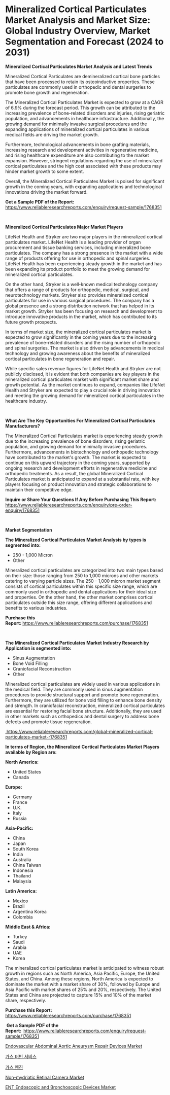 <p><h1>Mineralized Cortical Particulates Market Analysis and Market Size: Global Industry Overview, Market Segmentation and Forecast (2024 to 2031)</h1></p><p><strong>Mineralized Cortical Particulates Market Analysis and Latest Trends</strong></p>
<p><p>Mineralized Cortical Particulates are demineralized cortical bone particles that have been processed to retain its osteoinductive properties. These particulates are commonly used in orthopedic and dental surgeries to promote bone growth and regeneration.</p><p>The Mineralized Cortical Particulates Market is expected to grow at a CAGR of 6.9% during the forecast period. This growth can be attributed to the increasing prevalence of bone-related disorders and injuries, rising geriatric population, and advancements in healthcare infrastructure. Additionally, the growing demand for minimally invasive surgical procedures and the expanding applications of mineralized cortical particulates in various medical fields are driving the market growth.</p><p>Furthermore, technological advancements in bone grafting materials, increasing research and development activities in regenerative medicine, and rising healthcare expenditure are also contributing to the market expansion. However, stringent regulations regarding the use of mineralized cortical particulates and the high cost associated with these products may hinder market growth to some extent.</p><p>Overall, the Mineralized Cortical Particulates Market is poised for significant growth in the coming years, with expanding applications and technological innovations driving the market forward.</p></p>
<p><strong>Get a Sample PDF of the Report:&nbsp;</strong> <a href="https://www.reliableresearchreports.com/enquiry/request-sample/1768351">https://www.reliableresearchreports.com/enquiry/request-sample/1768351</a></p>
<p>&nbsp;</p>
<p><strong>Mineralized Cortical Particulates Major Market Players</strong></p>
<p><p>LifeNet Health and Stryker are two major players in the mineralized cortical particulates market. LifeNet Health is a leading provider of organ procurement and tissue banking services, including mineralized bone particulates. The company has a strong presence in the market with a wide range of products offering for use in orthopedic and spinal surgeries. LifeNet Health has been experiencing steady growth in the market and has been expanding its product portfolio to meet the growing demand for mineralized cortical particulates.</p><p>On the other hand, Stryker is a well-known medical technology company that offers a range of products for orthopedic, medical, surgical, and neurotechnology markets. Stryker also provides mineralized cortical particulates for use in various surgical procedures. The company has a global presence and a strong distribution network that has helped in its market growth. Stryker has been focusing on research and development to introduce innovative products in the market, which has contributed to its future growth prospects.</p><p>In terms of market size, the mineralized cortical particulates market is expected to grow significantly in the coming years due to the increasing prevalence of bone-related disorders and the rising number of orthopedic and spinal surgeries. The market is also driven by advancements in medical technology and growing awareness about the benefits of mineralized cortical particulates in bone regeneration and repair.</p><p>While specific sales revenue figures for LifeNet Health and Stryker are not publicly disclosed, it is evident that both companies are key players in the mineralized cortical particulates market with significant market share and growth potential. As the market continues to expand, companies like LifeNet Health and Stryker are expected to play a crucial role in driving innovation and meeting the growing demand for mineralized cortical particulates in the healthcare industry.</p></p>
<p>&nbsp;</p>
<p><strong>What Are The Key Opportunities For Mineralized Cortical Particulates Manufacturers?</strong></p>
<p><p>The Mineralized Cortical Particulates market is experiencing steady growth due to the increasing prevalence of bone disorders, rising geriatric population, and growing demand for minimally invasive procedures. Furthermore, advancements in biotechnology and orthopedic technology have contributed to the market's growth. The market is expected to continue on this upward trajectory in the coming years, supported by ongoing research and development efforts in regenerative medicine and orthopedic treatments. As a result, the global Mineralized Cortical Particulates market is anticipated to expand at a substantial rate, with key players focusing on product innovation and strategic collaborations to maintain their competitive edge.</p></p>
<p><strong>Inquire or Share Your Questions If Any Before Purchasing This Report:</strong> <a href="https://www.reliableresearchreports.com/enquiry/pre-order-enquiry/1768351">https://www.reliableresearchreports.com/enquiry/pre-order-enquiry/1768351</a></p>
<p>&nbsp;</p>
<p><strong>Market Segmentation</strong></p>
<p><strong>The Mineralized Cortical Particulates Market Analysis by types is segmented into:</strong></p>
<p><ul><li>250 - 1,000 Micron</li><li>Other</li></ul></p>
<p><p>Mineralized cortical particulates are categorized into two main types based on their size: those ranging from 250 to 1,000 microns and other markets catering to varying particle sizes. The 250 - 1,000 micron market segment consists of cortical particulates within this specific size range, which are commonly used in orthopedic and dental applications for their ideal size and properties. On the other hand, the other market comprises cortical particulates outside this size range, offering different applications and benefits to various industries.</p></p>
<p><strong>Purchase this Report:&nbsp;</strong><a href="https://www.reliableresearchreports.com/purchase/1768351">https://www.reliableresearchreports.com/purchase/1768351</a></p>
<p>&nbsp;</p>
<p><strong>The Mineralized Cortical Particulates Market Industry Research by Application is segmented into:</strong></p>
<p><ul><li>Sinus Augmentation</li><li>Bone Void Filling</li><li>Craniofacial Reconstruction</li><li>Other</li></ul></p>
<p><p>Mineralized cortical particulates are widely used in various applications in the medical field. They are commonly used in sinus augmentation procedures to provide structural support and promote bone regeneration. Furthermore, they are utilized for bone void filling to enhance bone density and strength. In craniofacial reconstruction, mineralized cortical particulates are essential for restoring facial bone structure. Additionally, they are used in other markets such as orthopedics and dental surgery to address bone defects and promote tissue regeneration.</p></p>
<p><a href="https://www.reliableresearchreports.com/global-mineralized-cortical-particulates-market-r1768351">&nbsp;https://www.reliableresearchreports.com/global-mineralized-cortical-particulates-market-r1768351</a></p>
<p><strong>In terms of Region, the Mineralized Cortical Particulates Market Players available by Region are:</strong></p>
<p>
    <p> <strong> North America: </strong>
        <ul>
            <li>United States</li>
            <li>Canada</li>
        </ul>
        </p> 
    <p> <strong> Europe: </strong>
        <ul>
            <li>Germany</li>
            <li>France</li>
            <li>U.K.</li>
            <li>Italy</li>
            <li>Russia</li>
        </ul>
        </p> 
    <p> <strong> Asia-Pacific: </strong>
        <ul>
            <li>China</li>
            <li>Japan</li>
            <li>South Korea</li>
            <li>India</li>
            <li>Australia</li>
            <li>China Taiwan</li>
            <li>Indonesia</li>
            <li>Thailand</li>
            <li>Malaysia</li>
        </ul>
        </p> 
    <p> <strong> Latin America: </strong>
        <ul>
            <li>Mexico</li>
            <li>Brazil</li>
            <li>Argentina Korea</li>
            <li>Colombia</li>
        </ul>
        </p> 
    <p> <strong> Middle East & Africa: </strong>
        <ul>
            <li>Turkey</li>
            <li>Saudi</li>
            <li>Arabia</li>
            <li>UAE</li>
            <li>Korea</li>
        </ul>
    </p>
    </p>
<p><p>The mineralized cortical particulates market is anticipated to witness robust growth in regions such as North America, Asia Pacific, Europe, the United States, and China. Among these regions, North America is expected to dominate the market with a market share of 30%, followed by Europe and Asia Pacific with market shares of 25% and 20%, respectively. The United States and China are projected to capture 15% and 10% of the market share, respectively.</p></p>
<p><strong>Purchase this Report: </strong><a href="https://www.reliableresearchreports.com/purchase/1768351">https://www.reliableresearchreports.com/purchase/1768351</a></p>
<p>&nbsp;<strong>Get a Sample PDF of the Report:&nbsp;&nbsp;</strong><a href="https://www.reliableresearchreports.com/enquiry/request-sample/1768351">https://www.reliableresearchreports.com/enquiry/request-sample/1768351</a></p>
<p><strong></strong></p>
<p><p><a href="https://github.com/AlysaLedner2023/Market-Research-Report-List-2/blob/main/endovascular-abdominal-aortic-aneurysm-repair-devices-market.md">Endovascular Abdominal Aortic Aneurysm Repair Devices Market</a></p><p><a href="https://github.com/erwindropdead54/Market-Research-Report-List-2/blob/main/785811276442.md">가스 터빈 서비스</a></p><p><a href="https://github.com/alfitoms13/Market-Research-Report-List-2/blob/main/641599976443.md">가스 엔진</a></p><p><a href="https://github.com/ctanaka235/Market-Research-Report-List-1/blob/main/non-mydriatic-retinal-camera-market.md">Non-mydriatic Retinal Camera Market</a></p><p><a href="https://github.com/JermaineCrona2023/Market-Research-Report-List-2/blob/main/ent-endoscopic-and-bronchoscopic-devices-market.md">ENT Endoscopic and Bronchoscopic Devices Market</a></p></p>